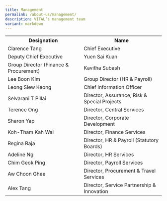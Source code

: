 ```yaml
---
title: Management
permalink: /about-us/management/
description: VITAL’s management team
variant: markdown
---
```

<table class="vital-table-1">
   <tbody>
      <tr>
         <th>
            Designation
         </th>
         <th>
            Name
         </th>
      </tr>
      <tr>
         <td>
            Clarence Tang 
         </td>
         <td>
            Chief Executive
         </td>
      </tr>
      <tr></tr><tr></tr><tr>
         <td>Deputy Chief Executive</td>
         <td>
            Yuen Sai Kuan 
         </td>
      </tr>
   	 <tr>
			 <td>
				Group Director (Finance &amp; Procurement)
			 </td>
			 <td>
				 Kavitha Subash
			 </td>
		 </tr>
		 <tr>
         <td>
            Lee Boon Kim
         </td>
         <td>
            Group Director (HR &amp; Payroll)
         </td>
      </tr>
      <tr>
         <td>Leong Siew Keong</td>
         <td>Chief Information Officer     
         </td>
      </tr>
      <tr>
         <td>
            Selvarani T Pillai
         </td>
         <td>
            Director, Assurance, Risk &amp; Special Projects
         </td>
      </tr>
      <tr>
         <td>
            Terence Ong        
         </td>
         <td>
            Director, Central Services
         </td>
      </tr>
      <tr>
         <td>
            Sharon Yap         
         </td>
         <td>
            Director, Corporate Development
         </td>
      </tr>
      <tr>
         <td>
            Koh-Tham Kah Wai       
         </td>
         <td>
            Director, Finance Services
         </td>
      </tr>
  <tr>
         <td>
            Regina Raja
         </td>
         <td>
            Director, HR &amp; Payroll (Statutory Boards)
         </td>
      </tr>		 
		 <tr>
         <td>
            Adeline Ng
         </td>
         <td>
            Director, HR Services 
         </td>
      </tr>		 
		  <tr>
         <td>
            Chim Geok Ping
         </td>
         <td>
            Director, Payroll Services 
         </td>
      </tr>
		 <tr>
			 <td>
				 Aw Choon Ghee
			 </td>
			 <td>
				 Director, Procurement &amp; Travel Services
			 </td>
		 </tr>
		 <tr>
			 <td>
				 Alex Tang
			 </td>
			 <td>
				 Director, Service Partnership &amp; Innovation
			 </td>
		 </tr>
   </tbody>
</table>